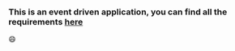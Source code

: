 ### This is an  event driven application, you can find all the requirements [here](https://github.com/xhefribala/EventDrivenCloud_Library_App/blob/master/Requirements.pdf)

😄
